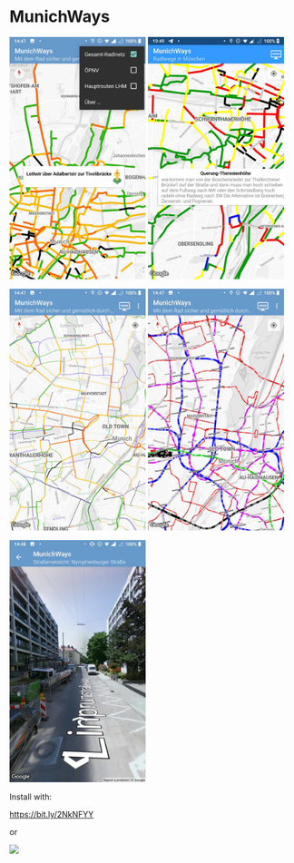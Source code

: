 # MunichWays

<img src="https://github.com/AppWerft/MunichWays/blob/master/screens/5.JPEG" width=240 /> <img src="https://github.com/AppWerft/MunichWays/blob/master/screens/8.JPEG" width=240 />

<img src="https://github.com/AppWerft/MunichWays/blob/master/screens/1.JPEG" width=240 /> <img src="https://github.com/AppWerft/MunichWays/blob/master/screens/4.JPEG" width=240 /> 
 
<img src="https://github.com/AppWerft/MunichWays/blob/master/screens/6.JPEG" width=240 /> 

Install with: 

https://bit.ly/2NkNFYY

or

![](https://api.qrserver.com/v1/create-qr-code/?data=https%3A%2F%2Fbit.ly%2F2NkNFYY&size=220x220&margin=0)